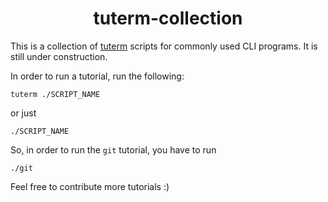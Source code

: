 <h1 align="center">tuterm-collection</h1>

This is a collection of [tuterm](https://github.com/harisgusic/tuterm) scripts for commonly used CLI programs. It is still under construction.

In order to run a tutorial, run the following:
```shell
tuterm ./SCRIPT_NAME
```
or just
```shell
./SCRIPT_NAME
```

So, in order to run the `git` tutorial, you have to run
```shell
./git
```

Feel free to contribute more tutorials :)
